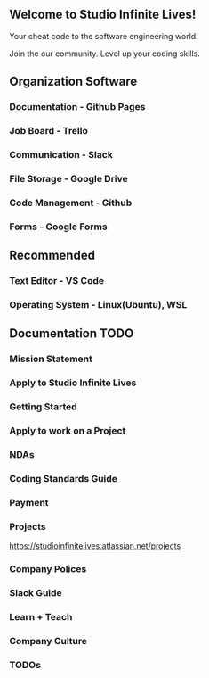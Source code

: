 ## Welcome to Studio Infinite Lives!

Your cheat code to the software engineering world.

Join the our community. Level up your coding skills.

## Organization Software

### Documentation - Github Pages

### Job Board - Trello

### Communication - Slack

### File Storage - Google Drive

### Code Management - Github

### Forms - Google Forms

## Recommended

### Text Editor - VS Code

### Operating System - Linux(Ubuntu), WSL

## Documentation TODO

### Mission Statement

### Apply to Studio Infinite Lives

### Getting Started

### Apply to work on a Project

### NDAs

### Coding Standards Guide

### Payment

### Projects

https://studioinfinitelives.atlassian.net/projects

### Company Polices

### Slack Guide

### Learn + Teach

### Company Culture

### TODOs
